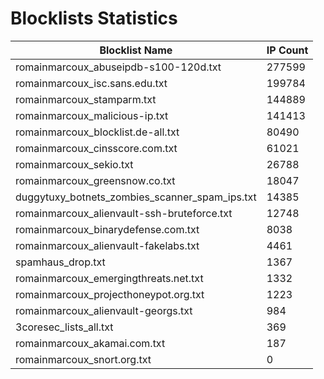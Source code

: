 # Blocklists Statistics
| Blocklist Name | IP Count |
|----|----|
| romainmarcoux_abuseipdb-s100-120d.txt | 277599 |
| romainmarcoux_isc.sans.edu.txt | 199784 |
| romainmarcoux_stamparm.txt | 144889 |
| romainmarcoux_malicious-ip.txt | 141413 |
| romainmarcoux_blocklist.de-all.txt | 80490 |
| romainmarcoux_cinsscore.com.txt | 61021 |
| romainmarcoux_sekio.txt | 26788 |
| romainmarcoux_greensnow.co.txt | 18047 |
| duggytuxy_botnets_zombies_scanner_spam_ips.txt | 14385 |
| romainmarcoux_alienvault-ssh-bruteforce.txt | 12748 |
| romainmarcoux_binarydefense.com.txt | 8038 |
| romainmarcoux_alienvault-fakelabs.txt | 4461 |
| spamhaus_drop.txt | 1367 |
| romainmarcoux_emergingthreats.net.txt | 1332 |
| romainmarcoux_projecthoneypot.org.txt | 1223 |
| romainmarcoux_alienvault-georgs.txt | 984 |
| 3coresec_lists_all.txt | 369 |
| romainmarcoux_akamai.com.txt | 187 |
| romainmarcoux_snort.org.txt | 0 |
